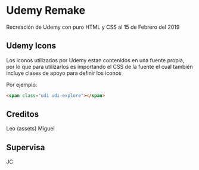# Udemy Remake

Recreación de Udemy con puro HTML y CSS al 15 de Febrero del 2019

## Udemy Icons

Los iconos utilizados por Udemy estan contenidos en una fuente propia, por lo que para utilizarlos es importando el CSS de la fuente el cual también incluye clases de apoyo para definir los iconos

Por ejemplo:

```html
<span class="udi udi-explore"></span>
```

## Creditos

Leo (assets)
Miguel

## Supervisa
JC
